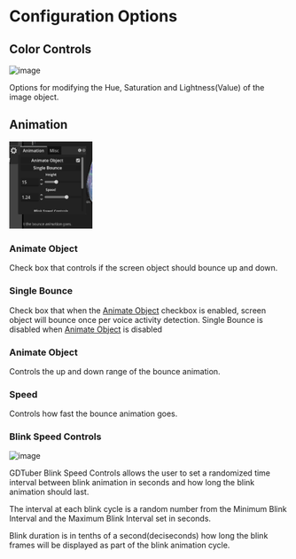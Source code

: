 # Configuration Options

## Color Controls 
<img src="./doc_pictures/colorControls.png" alt="image" width="150" height="auto">

Options for modifying the Hue, Saturation and Lightness(Value) of the image object. 

## Animation

<img src="./doc_pictures/animationControls-v2.png" alt="image" width="150" height="auto"> 

### Animate Object

Check box that controls if the screen object should bounce up and down. 

### Single Bounce 

Check box that when the [Animate Object](#Animate-Object) checkbox is enabled, screen object will bounce once per voice activity detection. Single Bounce is disabled when [Animate Object](#Animate-Object) is disabled

### Animate Object 

Controls the up and down range of the bounce animation. 

### Speed 

Controls how fast the bounce animation goes. 

### Blink Speed Controls

<img src="./doc_pictures/BlinkSpeed.png" alt="image" width="150" height="auto"> 

GDTuber Blink Speed Controls allows the user to set a randomized time interval between blink animation in seconds and how long the blink animation should last. 

The interval at each blink cycle is a random number from the Minimum Blink Interval and the Maximum Blink Interval set in seconds.  

Blink duration is in tenths of a second(deciseconds) how long the blink frames will be displayed as part of the blink animation cycle. 



